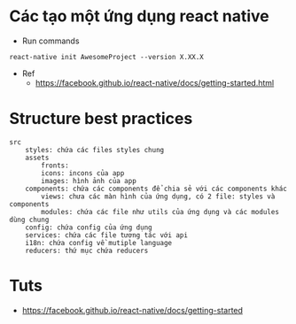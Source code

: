# Các tạo một ứng dụng react native
* Run commands
```
react-native init AwesomeProject --version X.XX.X
```
* Ref
    * https://facebook.github.io/react-native/docs/getting-started.html

# Structure best practices
```
src
    styles: chứa các files styles chung
	assets
		fronts:
		icons: incons của app
		images: hình ảnh của app
	components: chứa các components để chia sẻ với các components khác
        views: chưa các màn hình của ứng dụng, có 2 file: styles và components
        modules: chứa các file như utils của ứng dụng và các modules dùng chung
	config: chứa config của ứng dụng
 	services: chứa các file tương tác với api
	i18n: chứa config về mutiple language
	reducers: thứ mục chứa reducers
```

# Tuts
* https://facebook.github.io/react-native/docs/getting-started